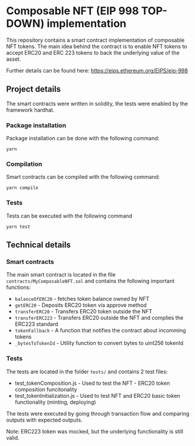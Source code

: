 # Composable NFT (EIP 998 TOP-DOWN) implementation

This repository contains a smart contract implementation of composable NFT tokens.
The main idea behind the contract is to enable NFT tokens to accept ERC20 and ERC 223 tokens to back the underlying value of the asset.

Further details can be found here: https://eips.ethereum.org/EIPS/eip-998

## Project details

The smart contracts were written in solidity, the tests were enabled by the framework hardhat.

### Package installation

Package installation can be done with the following command:

    yarn

### Compilation
Smart contracts can be compiled with the following command:

    yarn compile

### Tests
Tests can be executed with the following command

    yarn test

## Technical details

### Smart contracts
The main smart contract is located in the file `contracts/MyComposableNFT.sol` and contains the following important functions:

* `balanceOfERC20` - fetches token balance owned by NFT 
* `getERC20` - Deposits ERC20 token via approve method
* `transferERC20` - Transfers ERC20 token outside the NFT
* `transferERC223` - Transfers ERC20 outside the NFT and complies the ERC223 standard
* `tokenFallback` - A function that notifies the contract about incomming tokens
* `_bytesToTokenId` - Utility function to convert bytes to uint256 tokenId

### Tests

The tests are located in the folder `tests/` and contains 2 test files:

* test_tokenComposition.js - Used to test the NFT - ERC20 token composition funcitonality
* test_tokenInitialization.js - Used to test NFT and ERC20 basic token functionality (minting, deploying)

The tests were executed by going through transaction flow and comparing outputs with expected outputs.

Note: ERC223 token was mocked, but the underlying functionality is still valid.